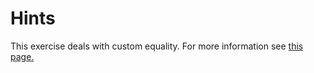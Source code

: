 # Hints
This exercise deals with custom equality. For more information see [this page.](http://www.loganfranken.com/blog/687/overriding-equals-in-c-part-1/)
